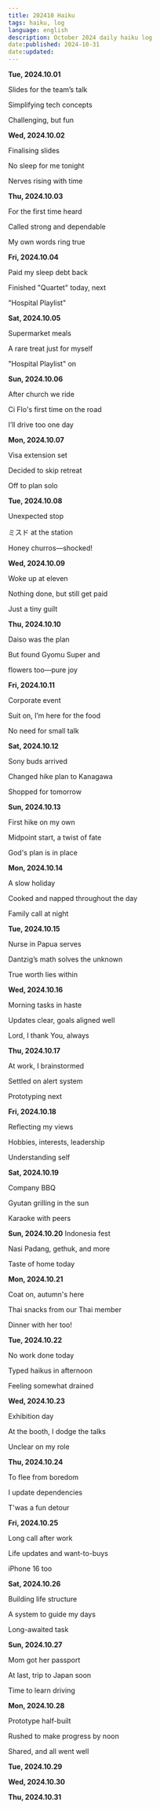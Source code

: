 ```yaml
---
title: 202410 Haiku
tags: haiku, log
language: english
description: October 2024 daily haiku log
date:published: 2024-10-31
date:updated:
---
```


**Tue, 2024.10.01**

Slides for the team’s talk

Simplifying tech concepts

Challenging, but fun


**Wed, 2024.10.02**

Finalising slides

No sleep for me tonight

Nerves rising with time


**Thu, 2024.10.03**

For the first time heard

Called strong and dependable

My own words ring true


**Fri, 2024.10.04**

Paid my sleep debt back

Finished "Quartet" today, next

"Hospital Playlist"


**Sat, 2024.10.05**

Supermarket meals

A rare treat just for myself

"Hospital Playlist" on


**Sun, 2024.10.06**

After church we ride

Ci Flo's first time on the road

I’ll drive too one day


**Mon, 2024.10.07**

Visa extension set

Decided to skip retreat

Off to plan solo


**Tue, 2024.10.08**

Unexpected stop

ミスド at the station

Honey churros—shocked!


**Wed, 2024.10.09**

Woke up at eleven

Nothing done, but still get paid

Just a tiny guilt


**Thu, 2024.10.10**

Daiso was the plan

But found Gyomu Super and

flowers too—pure joy


**Fri, 2024.10.11**

Corporate event

Suit on, I’m here for the food

No need for small talk


**Sat, 2024.10.12**

Sony buds arrived

Changed hike plan to Kanagawa

Shopped for tomorrow


**Sun, 2024.10.13**

First hike on my own

Midpoint start, a twist of fate

God's plan is in place


**Mon, 2024.10.14**

A slow holiday

Cooked and napped throughout the day

Family call at night


**Tue, 2024.10.15**

Nurse in Papua serves

Dantzig’s math solves the unknown

True worth lies within


**Wed, 2024.10.16**

Morning tasks in haste

Updates clear, goals aligned well

Lord, I thank You, always


**Thu, 2024.10.17**

At work, I brainstormed

Settled on alert system

Prototyping next


**Fri, 2024.10.18**

Reflecting my views

Hobbies, interests, leadership

Understanding self


**Sat, 2024.10.19**

Company BBQ

Gyutan grilling in the sun

Karaoke with peers


**Sun, 2024.10.20**
Indonesia fest

Nasi Padang, gethuk, and more

Taste of home today


**Mon, 2024.10.21**

Coat on, autumn's here

Thai snacks from our Thai member

Dinner with her too!


**Tue, 2024.10.22**

No work done today

Typed haikus in afternoon

Feeling somewhat drained


**Wed, 2024.10.23**

Exhibition day

At the booth, I dodge the talks

Unclear on my role


**Thu, 2024.10.24**

To flee from boredom

I update dependencies

T'was a fun detour


**Fri, 2024.10.25**

Long call after work

Life updates and want-to-buys

iPhone 16 too


**Sat, 2024.10.26**

Building life structure

A system to guide my days

Long-awaited task


**Sun, 2024.10.27**

Mom got her passport

At last, trip to Japan soon

Time to learn driving


**Mon, 2024.10.28**

Prototype half-built

Rushed to make progress by noon

Shared, and all went well


**Tue, 2024.10.29**

**Wed, 2024.10.30**

**Thu, 2024.10.31**


